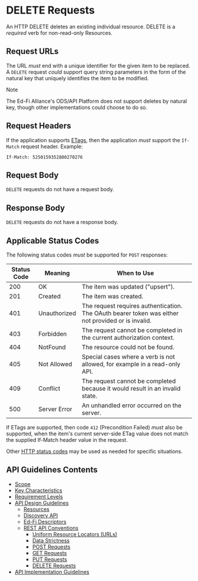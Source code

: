 # DELETE Requests

An HTTP DELETE deletes an existing individual resource. DELETE is a _required_
verb for non-read-only Resources.

## Request URLs

The URL _must_ end with a unique identifier for the given item to be replaced. A
`DELETE` request _could_ support query string parameters in the form of the natural
key that uniquely identifies the item to be modified.

> [!NOTE]
> The Ed-Fi Alliance's ODS/API Platform does not support deletes by natural key,
> though other implementations could choose to do so.

## Request Headers

If the application supports [ETags](./REST-API.md#etags), then the application
_must_ support the `If-Match` request header. Example:

`If-Match: 5250159352800270276`

## Request Body

`DELETE` requests do not have a request body.

## Response Body

`DELETE` requests do not have a response body.

## Applicable Status Codes

The following status codes _must_ be supported for `POST` responses:

| Status Code | Meaning      | When to Use                                                                                        |
| ----------- | ------------ | -------------------------------------------------------------------------------------------------- |
| 200         | OK           | The item was updated ("upsert").                                                                   |
| 201         | Created      | The item was created.                                                                              |
| 401         | Unauthorized | The request requires authentication. The OAuth bearer token was either not provided or is invalid. |
| 403         | Forbidden    | The request cannot be completed in the current authorization context.                              |
| 404         | NotFound     | The resource could not be found.                                                                   |
| 405         | Not Allowed  | Special cases where a verb is not allowed, for example in a read-only API.                         |
| 409         | Conflict     | The request cannot be completed because it would result in an invalid state.                       |
| 500         | Server Error | An unhandled error occurred on the server.                                                         |

If ETags are supported, then code `412` (Precondition Failed) _must_ also be
supported, when the item's current server-side ETag value does not match the
supplied If-Match header value in the request.

Other [HTTP status codes](./REST-API.md#status-codes) may be used as needed for
specific situations.

## API Guidelines Contents

* [Scope](../SCOPE.md)
* [Key Characteristics](../KEY-CHARACTERISTICS.md)
* [Requirement Levels](../REQUIREMENT-LEVELS.md)
* [API Design Guidelines](../API-DESIGN-GUIDELINES/README.md)
  * [Resources](RESOURCES.md)
  * [Discovery API](./DISCOVERY-API.md)
  * [Ed-Fi Descriptors](./ED-FI-DESCRIPTORS.md)
  * [REST API Conventions](./REST-API.md)
    * [Uniform Resource Locators (URLs)](./UNIFORM-RESOURCE-LOCATORS.md)
    * [Data Strictness](./DATA-STRICTNESS.md)
    * [POST Requests](./POST-REQUESTS.md)
    * [GET Requests](./GET-REQUESTS.md)
    * [PUT Requests](./PUT-REQUESTS.md)
    * [DELETE Requests](./DELETE-REQUESTS.md)
* [API Implementation Guidelines](../API-IMPLEMENTATION-GUIDELINES/README.md)
